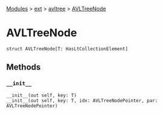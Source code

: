 [Modules](../../index.md) > [ext](../index.md) > [avltree](./index.md) > [AVLTreeNode]()

# AVLTreeNode

```
struct AVLTreeNode[T: HasLtCollectionElement]
```

## Methods

### `__init__`

```
__init__(out self, key: T)
__init__(out self, key: T, idx: AVLTreeNodePointer, par: AVLTreeNodePointer)
```

